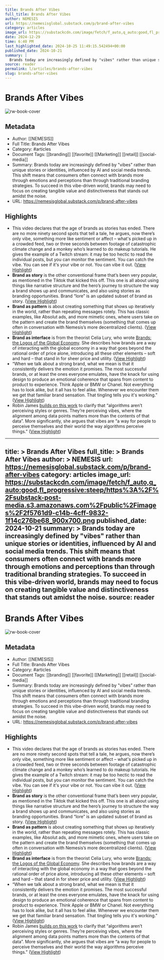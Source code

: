 ```yaml
---
title: Brands After Vibes
full_title: Brands After Vibes
author: NEMESIS
url: https://nemesisglobal.substack.com/p/brand-after-vibes
category: articles
image_url: https://substackcdn.com/image/fetch/f_auto,q_auto:good,fl_progressive:steep/https%3A%2F%2Fsubstack-post-media.s3.amazonaws.com%2Fpublic%2Fimages%2F2f5761d9-c14b-4cff-9832-1f14c276be68_900x700.png
date: 2024-12-29
time: 6:40 PM
last_highlighted_date: 2024-10-25 11:49:15.542494+00:00
published_date: 2024-10-21
summary: |
  Brands today are increasingly defined by "vibes" rather than unique stories or identities, influenced by AI and social media trends. This shift means that consumers often connect with brands more through emotions and perceptions than through traditional branding strategies. To succeed in this vibe-driven world, brands may need to focus on creating tangible value and distinctiveness that stands out amidst the noise.
source: reader
permalink: l/articles/brands-after-vibes
slug: brands-after-vibes
---
```

# Brands After Vibes

![rw-book-cover](https://substackcdn.com/image/fetch/f_auto,q_auto:good,fl_progressive:steep/https%3A%2F%2Fsubstack-post-media.s3.amazonaws.com%2Fpublic%2Fimages%2F2f5761d9-c14b-4cff-9832-1f14c276be68_900x700.png)

## Metadata
- Author: [[NEMESIS]]
- Full Title: Brands After Vibes
- Category: #articles
- Document Tags: [[branding]] [[favorite]] [[Marketing]] [[retail]] [[social-media]] 
- Summary: Brands today are increasingly defined by "vibes" rather than unique stories or identities, influenced by AI and social media trends. This shift means that consumers often connect with brands more through emotions and perceptions than through traditional branding strategies. To succeed in this vibe-driven world, brands may need to focus on creating tangible value and distinctiveness that stands out amidst the noise.
- URL: https://nemesisglobal.substack.com/p/brand-after-vibes

## Highlights
- This video declares that the age of brands as stories has ended. There are no more ninety second spots that tell a tale, he argues, now there’s only vibe, something more like sentiment or affect – what's picked up in a crowded feed, two or three seconds between footage of catastrophic climate change and a monkey who’s learned to do makeup tutorials. He gives the example of a Twitch stream: it may be too hectic to read the individual posts, but you can monitor the sentiment. You can catch the vibe. You can see if it's your vibe or not. You can vibe it out. ([View Highlight](https://read.readwise.io/read/01jb1qvyp2mystbhwn6j0fck45))
- **Brand as story** is the other conventional frame that’s been very popular, as mentioned in the Tiktok that kicked this off. This one is all about using things like narrative structure and the hero’s journey to structure the way a brand shows up and communicates, and also using stories as branding opportunities. Brand “lore” is an updated subset of brand as story. ([View Highlight](https://read.readwise.io/read/01jb1qyanyxhnxm6pnd802rz5p))
- **Brand as pattern** is about creating something that shows up iteratively in the world, rather than repeating messages rotely. This has classic examples, like Absolut ads, and more mimetic ones, where users take on the pattern and create the brand themselves (something that comes up often in conversation with Nemesis’s more decentralized clients). ([View Highlight](https://read.readwise.io/read/01jb1qzarg4yrew9m8c02k5g9c))
- **Brand as interface** is from the theorist Celia Lury, who wrote [Brands: the Logos of the Global Economy](https://www.routledge.com/Brands-The-Logos-of-the-Global-Economy/Lury/p/book/9780415251839?srsltid=AfmBOop-tb-Z_EzOjZn2dE49A0oc8vEUsKFJ0RHpC0VT96adwCFsrMbV). She describes how brands are a way of interacting with the global economy in a way that goes beyond the rational order of price alone, introducing all these other elements – soft and hard – that stand in for sheer price and utility. ([View Highlight](https://read.readwise.io/read/01jb1r090m46g1ev0vdpkdrhc8))
- “When we talk about a strong brand, what we mean is that it consistently delivers the emotion it promises. The most successful brands, or at least the ones everyone emulates, have the knack for using design to produce an emotional coherence that spans from content to product to experience. Think Apple or BMW or Chanel. Not everything has to look alike, but it all has to feel alike. Whenever we encounter them we get that familiar brand sensation. That tingling tells you it's working.” ([View Highlight](https://read.readwise.io/read/01jb1r1fq3x2zv9s26r2bzj6yq))
- Robin James [builds on this work](https://itsherfactory.substack.com/p/is-a-vibe-the-same-thing-as-a-style) to clarify that “algorithms aren’t perceiving styles or genres. They’re perceiving vibes, where the alignment among data points matters more than the contents of that data”. More significantly, she argues that vibes are “a way for people to perceive themselves and their world the way algorithms perceive things.” ([View Highlight](https://read.readwise.io/read/01jb1r4rr2gmgf916k9sx0s00t))


---
title: >
  Brands After Vibes
full_title: >
  Brands After Vibes
author: >
  NEMESIS
url: https://nemesisglobal.substack.com/p/brand-after-vibes
category: articles
image_url: https://substackcdn.com/image/fetch/f_auto,q_auto:good,fl_progressive:steep/https%3A%2F%2Fsubstack-post-media.s3.amazonaws.com%2Fpublic%2Fimages%2F2f5761d9-c14b-4cff-9832-1f14c276be68_900x700.png
published_date: 2024-10-21
summary: >
  Brands today are increasingly defined by "vibes" rather than unique stories or identities, influenced by AI and social media trends. This shift means that consumers often connect with brands more through emotions and perceptions than through traditional branding strategies. To succeed in this vibe-driven world, brands may need to focus on creating tangible value and distinctiveness that stands out amidst the noise.
source: reader
---
# Brands After Vibes

![rw-book-cover](https://substackcdn.com/image/fetch/f_auto,q_auto:good,fl_progressive:steep/https%3A%2F%2Fsubstack-post-media.s3.amazonaws.com%2Fpublic%2Fimages%2F2f5761d9-c14b-4cff-9832-1f14c276be68_900x700.png)

## Metadata
- Author: [[NEMESIS]]
- Full Title: Brands After Vibes
- Category: #articles
- Document Tags: [[branding]] [[favorite]] [[Marketing]] [[retail]] [[social-media]] 
- Summary: Brands today are increasingly defined by "vibes" rather than unique stories or identities, influenced by AI and social media trends. This shift means that consumers often connect with brands more through emotions and perceptions than through traditional branding strategies. To succeed in this vibe-driven world, brands may need to focus on creating tangible value and distinctiveness that stands out amidst the noise.
- URL: https://nemesisglobal.substack.com/p/brand-after-vibes

## Highlights
- This video declares that the age of brands as stories has ended. There are no more ninety second spots that tell a tale, he argues, now there’s only vibe, something more like sentiment or affect – what's picked up in a crowded feed, two or three seconds between footage of catastrophic climate change and a monkey who’s learned to do makeup tutorials. He gives the example of a Twitch stream: it may be too hectic to read the individual posts, but you can monitor the sentiment. You can catch the vibe. You can see if it's your vibe or not. You can vibe it out. ([View Highlight](https://read.readwise.io/read/01jb1qvyp2mystbhwn6j0fck45))
- **Brand as story** is the other conventional frame that’s been very popular, as mentioned in the Tiktok that kicked this off. This one is all about using things like narrative structure and the hero’s journey to structure the way a brand shows up and communicates, and also using stories as branding opportunities. Brand “lore” is an updated subset of brand as story. ([View Highlight](https://read.readwise.io/read/01jb1qyanyxhnxm6pnd802rz5p))
- **Brand as pattern** is about creating something that shows up iteratively in the world, rather than repeating messages rotely. This has classic examples, like Absolut ads, and more mimetic ones, where users take on the pattern and create the brand themselves (something that comes up often in conversation with Nemesis’s more decentralized clients). ([View Highlight](https://read.readwise.io/read/01jb1qzarg4yrew9m8c02k5g9c))
- **Brand as interface** is from the theorist Celia Lury, who wrote [Brands: the Logos of the Global Economy](https://www.routledge.com/Brands-The-Logos-of-the-Global-Economy/Lury/p/book/9780415251839?srsltid=AfmBOop-tb-Z_EzOjZn2dE49A0oc8vEUsKFJ0RHpC0VT96adwCFsrMbV). She describes how brands are a way of interacting with the global economy in a way that goes beyond the rational order of price alone, introducing all these other elements – soft and hard – that stand in for sheer price and utility. ([View Highlight](https://read.readwise.io/read/01jb1r090m46g1ev0vdpkdrhc8))
- “When we talk about a strong brand, what we mean is that it consistently delivers the emotion it promises. The most successful brands, or at least the ones everyone emulates, have the knack for using design to produce an emotional coherence that spans from content to product to experience. Think Apple or BMW or Chanel. Not everything has to look alike, but it all has to feel alike. Whenever we encounter them we get that familiar brand sensation. That tingling tells you it's working.” ([View Highlight](https://read.readwise.io/read/01jb1r1fq3x2zv9s26r2bzj6yq))
- Robin James [builds on this work](https://itsherfactory.substack.com/p/is-a-vibe-the-same-thing-as-a-style) to clarify that “algorithms aren’t perceiving styles or genres. They’re perceiving vibes, where the alignment among data points matters more than the contents of that data”. More significantly, she argues that vibes are “a way for people to perceive themselves and their world the way algorithms perceive things.” ([View Highlight](https://read.readwise.io/read/01jb1r4rr2gmgf916k9sx0s00t))


